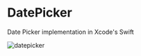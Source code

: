 # DatePicker
Date Picker implementation in Xcode's Swift

![datepicker](https://cloud.githubusercontent.com/assets/21115762/19459165/07c13216-949f-11e6-9c5f-060972a336a0.gif)
